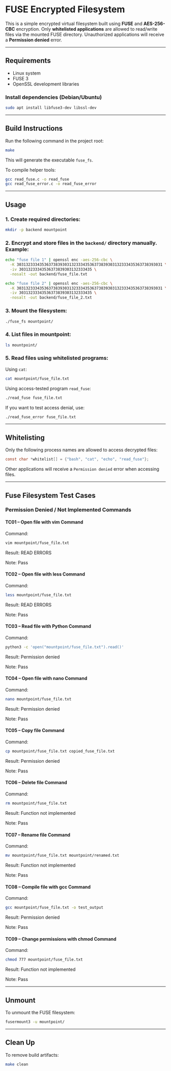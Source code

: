 # FUSE Encrypted Filesystem

This is a simple encrypted virtual filesystem built using **FUSE** and **AES-256-CBC** encryption.
Only **whitelisted applications** are allowed to read/write files via the mounted FUSE directory.
Unauthorized applications will receive a **Permission denied** error.

---

## Requirements

* Linux system
* FUSE 3
* OpenSSL development libraries

### Install dependencies (Debian/Ubuntu)

```bash
sudo apt install libfuse3-dev libssl-dev
```

---

## Build Instructions

Run the following command in the project root:

```bash
make
```

This will generate the executable `fuse_fs`.

To compile helper tools:

```bash
gcc read_fuse.c -o read_fuse
gcc read_fuse_error.c -o read_fuse_error
```

---

## Usage

### 1. Create required directories:

```bash
mkdir -p backend mountpoint
```

### 2. Encrypt and store files in the `backend/` directory manually. Example:

```bash
echo "fuse file 1" | openssl enc -aes-256-cbc \
  -K 3031323334353637383930313233343536373839303132333435363738393031 \
  -iv 30313233343536373839303132333435 \
  -nosalt -out backend/fuse_file.txt

echo "fuse file 2" | openssl enc -aes-256-cbc \
  -K 3031323334353637383930313233343536373839303132333435363738393031 \
  -iv 30313233343536373839303132333435 \
  -nosalt -out backend/fuse_file_2.txt
```

### 3. Mount the filesystem:

```bash
./fuse_fs mountpoint/
```

### 4. List files in mountpoint:

```bash
ls mountpoint/
```

### 5. Read files using whitelisted programs:

Using `cat`:

```bash
cat mountpoint/fuse_file.txt
```

Using access-tested program `read_fuse`:

```bash
./read_fuse fuse_file.txt
```

If you want to test access denial, use:

```bash
./read_fuse_error fuse_file.txt
```

---

## Whitelisting

Only the following process names are allowed to access decrypted files:

```c
const char *whitelist[] = {"bash", "cat", "echo", "read_fuse"};
```

Other applications will receive a `Permission denied` error when accessing files.

---

## Fuse Filesystem Test Cases

### Permission Denied / Not Implemented Commands

#### TC01 – Open file with vim Command
Command: 
```bash
vim mountpoint/fuse_file.txt
```
Result: READ ERRORS

Note: Pass

#### TC02 – Open file with less Command
Command: 
```bash
less mountpoint/fuse_file.txt
```
Result: READ ERRORS

Note: Pass

#### TC03 – Read file with Python Command
Command: 
```bash
python3 -c 'open("mountpoint/fuse_file.txt").read()'
```
Result: Permission denied

Note: Pass

#### TC04 – Open file with nano Command
Command: 
```bash
nano mountpoint/fuse_file.txt
```

Result: Permission denied

Note: Pass

#### TC05 – Copy file Command
Command: 
```bash
cp mountpoint/fuse_file.txt copied_fuse_file.txt
```
Result: Permission denied

Note: Pass

#### TC06 – Delete file Command
Command: 
```bash
rm mountpoint/fuse_file.txt
```
Result: Function not implemented

Note: Pass

#### TC07 – Rename file Command
Command: 
```bash
mv mountpoint/fuse_file.txt mountpoint/renamed.txt
```
Result: Function not implemented

Note: Pass

#### TC08 – Compile file with gcc Command
Command: 
```bash
gcc mountpoint/fuse_file.txt -o test_output
```
Result: Permission denied

Note: Pass

#### TC09 – Change permissions with chmod Command
Command: 
```bash
chmod 777 mountpoint/fuse_file.txt
```
Result: Function not implemented

Note: Pass

---

## Unmount

To unmount the FUSE filesystem:

```bash
fusermount3 -u mountpoint/
```

---

## Clean Up

To remove build artifacts:

```bash
make clean
```